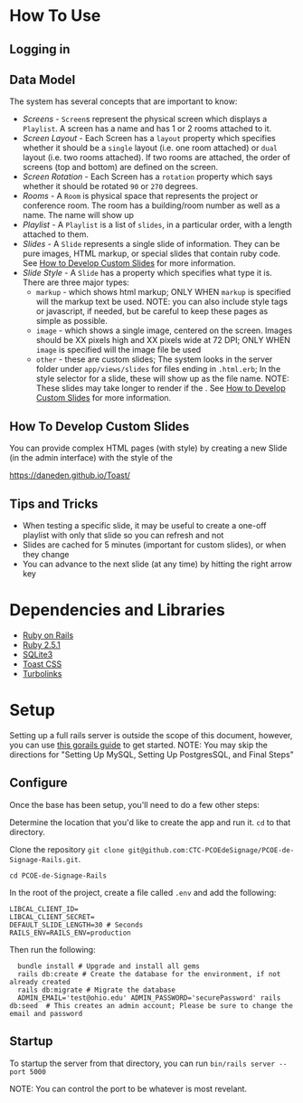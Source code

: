 # How To Use

## Logging in

## Data Model

The system has several concepts that are important to know:

- *Screens* - `Screen`s represent the physical screen which displays a `Playlist`. A screen has a name and has 1 or 2 rooms attached to it.
- *Screen Layout* - Each Screen has a `layout` property which specifies whether it should be a `single` layout (i.e. one room attached) or `dual` layout (i.e. two rooms attached). If two rooms are attached, the order of screens (top and bottom) are defined on the screen.
- *Screen Rotation* - Each Screen has a `rotation` property which says whether it should be rotated `90` or `270` degrees.
- *Rooms* - A `Room` is physical space that represents the project or conference room. The room has a building/room number as well as a name. The name will show up
- *Playlist* - A `Playlist` is a list of `slides`, in a particular order, with a length attached to them.
- *Slides* - A `Slide` represents a single slide of information. They can be pure images, HTML markup, or special slides that contain ruby code. See [How to Develop Custom Slides](#how-to-develop-custom-slides) for more information.
- *Slide Style* - A `Slide` has a property which specifies what type it is. There are three major types:
  - `markup` - which shows html markup; ONLY WHEN `markup` is specified will the markup text be used. NOTE: you can also include style tags or javascript, if needed, but be careful to keep these pages as simple as possible.
  - `image` - which shows a single image, centered on the screen. Images should be XX pixels high and XX pixels wide at 72 DPI; ONLY WHEN `image` is specified will the image file be used
  - `other` - these are custom slides; The system looks in the server folder under `app/views/slides` for files ending in `.html.erb`; In the style selector for a slide, these will show up as the file name. NOTE: These slides may take longer to render if the . See [How to Develop Custom Slides](#how-to-develop-custom-slides) for more information.

## How To Develop Custom Slides

You can provide complex HTML pages (with style) by creating a new Slide (in the admin interface) with the style of the

https://daneden.github.io/Toast/

## Tips and Tricks

- When testing a specific slide, it may be useful to create a one-off playlist with only that slide so you can refresh and not
- Slides are cached for 5 minutes (important for custom slides), or when they change
- You can advance to the next slide (at any time) by hitting the right arrow key

# Dependencies and Libraries

- [Ruby on Rails](https://github.com/rails/rails)
- [Ruby 2.5.1](https://www.ruby-lang.org/en/)
- [SQLite3](https://www.sqlite.org/index.html)
- [Toast CSS](https://daneden.github.io/Toast/)
- [Turbolinks](https://github.com/turbolinks/turbolinks)

# Setup

Setting up a full rails server is outside the scope of this document, however, you can use [this gorails guide](https://gorails.com/setup/ubuntu/16.04) to get started. NOTE: You may skip the directions for "Setting Up MySQL, Setting Up PostgresSQL, and Final Steps"

## Configure

Once the base has been setup, you'll need to do a few other steps:

Determine the location that you'd like to create the app and run it. `cd` to that directory.

Clone the repository `git clone git@github.com:CTC-PCOEdeSignage/PCOE-de-Signage-Rails.git`.

`cd PCOE-de-Signage-Rails`

In the root of the project, create a file called `.env` and add the following:

```
LIBCAL_CLIENT_ID=
LIBCAL_CLIENT_SECRET=
DEFAULT_SLIDE_LENGTH=30 # Seconds
RAILS_ENV=RAILS_ENV=production
```

Then run the following:
```
  bundle install # Upgrade and install all gems
  rails db:create # Create the database for the environment, if not already created
  rails db:migrate # Migrate the database
  ADMIN_EMAIL='test@ohio.edu' ADMIN_PASSWORD='securePassword' rails db:seed  # This creates an admin account; Please be sure to change the email and password
```

## Startup

To startup the server from that directory, you can run `bin/rails server --port 5000`

NOTE: You can control the port to be whatever is most revelant.
